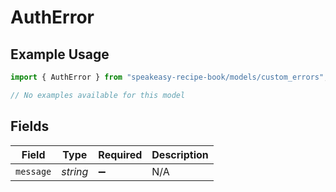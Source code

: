 # AuthError

## Example Usage

```typescript
import { AuthError } from "speakeasy-recipe-book/models/custom_errors";

// No examples available for this model
```

## Fields

| Field              | Type               | Required           | Description        |
| ------------------ | ------------------ | ------------------ | ------------------ |
| `message`          | *string*           | :heavy_minus_sign: | N/A                |